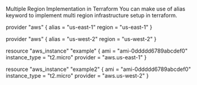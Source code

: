Multiple Region Implementation in Terraform
You can make use of alias keyword to implement multi region infrastructure setup in terraform.

provider "aws" {
  alias = "us-east-1"
  region = "us-east-1"
}

provider "aws" {
  alias = "us-west-2"
  region = "us-west-2"
}

resource "aws_instance" "example" {
  ami = "ami-0ddddd6789abcdef0"
  instance_type = "t2.micro"
  provider = "aws.us-east-1"
}

resource "aws_instance" "example2" {
  ami = "ami-0ddddd6789abcdef0"
  instance_type = "t2.micro"
  provider = "aws.us-west-2"
}
